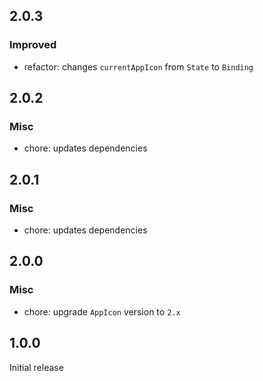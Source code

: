 ## 2.0.3

### Improved

- refactor: changes `currentAppIcon` from `State` to `Binding`

## 2.0.2

### Misc

- chore: updates dependencies

## 2.0.1

### Misc

- chore: updates dependencies

## 2.0.0

### Misc

- chore: upgrade `AppIcon` version to `2.x`

## 1.0.0

Initial release
